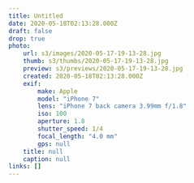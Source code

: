 ```yaml
---
title: Untitled
date: 2020-05-18T02:13:28.000Z
draft: false
drop: true
photo:
    url: s3/images/2020-05-17-19-13-28.jpg
    thumb: s3/thumbs/2020-05-17-19-13-28.jpg
    preview: s3/previews/2020-05-17-19-13-28.jpg
    created: 2020-05-18T02:13:28.000Z
    exif:
        make: Apple
        model: "iPhone 7"
        lens: "iPhone 7 back camera 3.99mm f/1.8"
        iso: 100
        aperture: 1.8
        shutter_speed: 1/4
        focal_length: "4.0 mm"
        gps: null
    title: null
    caption: null
links: []
---
```

